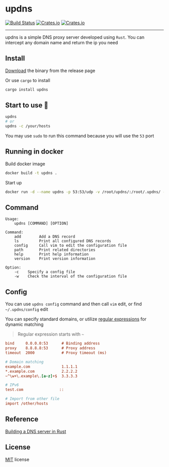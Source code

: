 

# updns

[![Build Status](https://img.shields.io/travis/wyhaya/updns.svg?style=flat-square)](https://travis-ci.org/wyhaya/updns)
[![Crates.io](https://img.shields.io/crates/v/updns.svg?style=flat-square)](https://crates.io/crates/updns)
[![Crates.io](https://img.shields.io/crates/l/updns.svg?style=flat-square)](https://github.com/wyhaya/updns/blob/master/LICENSE)

---

updns is a simple DNS proxy server developed using `Rust`. You can intercept any domain name and return the ip you need

## Install

[Download](https://github.com/wyhaya/updns/releases) the binary from the release page

Or use `cargo` to install

```bash
cargo install updns
```

## Start to use 🚀

```bash
updns
# or
updns -c /your/hosts
```

You may use `sudo` to run this command because you will use the `53` port

## Running in docker

Build docker image
```bash
docker build -t updns .
```

Start up
```bash
docker run -d --name updns -p 53:53/udp -v /root/updns/:/root/.updns/ --restart always updns
```

## Command

```
Usage:
    updns [COMMAND] [OPTION]
            
Command:
    add        Add a DNS record
    ls         Print all configured DNS records
    config     Call vim to edit the configuration file
    path       Print related directories
    help       Print help information
    version    Print version information

Option:
    -c    Specify a config file
    -w    Check the interval of the configuration file
```

## Config

You can use `updns config` command and then call `vim` edit, or find `~/.updns/config`  edit

You can specify standard domains, or utilize [regular expressions](https://rustexp.lpil.uk "rustexp") for dynamic matching

> Regular expression starts with `~`

```ini
bind     0.0.0.0:53      # Binding address
proxy    8.8.8.8:53      # Proxy address
timeout  2000            # Proxy timeout (ms)

# Domain matching
example.com              1.1.1.1
*.example.com            2.2.2.2
~^\w+\.example\.[a-z]+$  3.3.3.3

# IPv6
test.com                ::

# Import from other file
import /other/hosts
```

## Reference

[Building a DNS server in Rust](https://github.com/EmilHernvall/dnsguide)

## License

[MIT](./LICENSE) license
